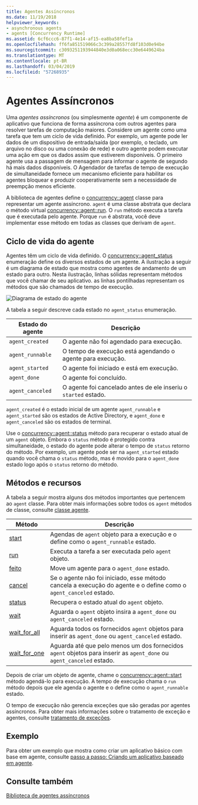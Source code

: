 ```yaml
---
title: Agentes Assíncronos
ms.date: 11/19/2018
helpviewer_keywords:
- asynchronous agents
- agents [Concurrency Runtime]
ms.assetid: 6cf6ccc6-87f1-4e14-af15-ea8ba58fef1a
ms.openlocfilehash: ff6fa851519066c3c399a28557fd8f103d0e94be
ms.sourcegitcommit: c3093251193944840e3d0a068ecc30e6449624ba
ms.translationtype: MT
ms.contentlocale: pt-BR
ms.lasthandoff: 03/04/2019
ms.locfileid: "57268935"
---
```

# <a name="asynchronous-agents"></a>Agentes Assíncronos

Uma *agentes assíncronos* (ou simplesmente *agente*) é um componente de aplicativo que funciona de forma assíncrona com outros agentes para resolver tarefas de computação maiores. Considere um agente como uma tarefa que tem um ciclo de vida definido. Por exemplo, um agente pode ler dados de um dispositivo de entrada/saída (por exemplo, o teclado, um arquivo no disco ou uma conexão de rede) e outro agente podem executar uma ação em que os dados assim que estiverem disponíveis. O primeiro agente usa a passagem de mensagem para informar o agente de segundo há mais dados disponíveis. O Agendador de tarefas de tempo de execução de simultaneidade fornece um mecanismo eficiente para habilitar os agentes bloquear e produzir cooperativamente sem a necessidade de preempção menos eficiente.

A biblioteca de agentes define o [concurrency::agent](../../parallel/concrt/reference/agent-class.md) classe para representar um agente assíncrono. `agent` é uma classe abstrata que declara o método virtual [concurrency::agent::run](reference/agent-class.md#run). O `run` método executa a tarefa que é executada pelo agente. Porque `run` é abstrata, você deve implementar esse método em todas as classes que derivam de `agent`.

## <a name="agent-life-cycle"></a>Ciclo de vida do agente

Agentes têm um ciclo de vida definido. O [concurrency::agent_status](reference/concurrency-namespace-enums.md#agent_status) enumeração define os diversos estados de um agente. A ilustração a seguir é um diagrama de estado que mostra como agentes de andamento de um estado para outro. Nesta ilustração, linhas sólidas representam métodos que você chamar de seu aplicativo. as linhas pontilhadas representam os métodos que são chamados de tempo de execução.

![Diagrama de estado do agente](../../parallel/concrt/media/agentstate.png "diagrama de estado do agente")

A tabela a seguir descreve cada estado no `agent_status` enumeração.

|Estado do agente|Descrição|
|-----------------|-----------------|
|`agent_created`|O agente não foi agendado para execução.|
|`agent_runnable`|O tempo de execução está agendando o agente para execução.|
|`agent_started`|O agente foi iniciado e está em execução.|
|`agent_done`|O agente foi concluído.|
|`agent_canceled`|O agente foi cancelado antes de ele inseriu o `started` estado.|

`agent_created` é o estado inicial de um agente `agent_runnable` e `agent_started` são os estados de Active Directory, e `agent_done` e `agent_canceled` são os estados de terminal.

Use o [concurrency::agent::status](reference/agent-class.md#status) método para recuperar o estado atual de um `agent` objeto. Embora o `status` método é protegido contra simultaneidade, o estado do agente pode alterar o tempo de `status` retorno do método. Por exemplo, um agente pode ser na `agent_started` estado quando você chama o `status` método, mas é movido para o `agent_done` estado logo após o `status` retorno do método.

## <a name="methods-and-features"></a>Métodos e recursos

A tabela a seguir mostra alguns dos métodos importantes que pertencem ao `agent` classe. Para obter mais informações sobre todos os `agent` métodos de classe, consulte [classe agente](../../parallel/concrt/reference/agent-class.md).

|Método|Descrição|
|------------|-----------------|
|[start](reference/agent-class.md#start)|Agendas de `agent` objeto para a execução e o define como o `agent_runnable` estado.|
|[run](reference/agent-class.md#run)|Executa a tarefa a ser executada pelo `agent` objeto.|
|[feito](reference/agent-class.md#done)|Move um agente para o `agent_done` estado.|
|[cancel](../../parallel/concrt/cancellation-in-the-ppl.md#cancel)|Se o agente não foi iniciado, esse método cancela a execução do agente e o define como o `agent_canceled` estado.|
|[status](reference/agent-class.md#status)|Recupera o estado atual do `agent` objeto.|
|[wait](reference/agent-class.md#wait)|Aguarda o `agent` objeto insira a `agent_done` ou `agent_canceled` estado.|
|[wait_for_all](reference/agent-class.md#wait_for_all)|Aguarda todos os fornecidos `agent` objetos para inserir as `agent_done` ou `agent_canceled` estado.|
|[wait_for_one](reference/agent-class.md#wait_for_one)|Aguarda até que pelo menos um dos fornecidos `agent` objetos para inserir as `agent_done` ou `agent_canceled` estado.|

Depois de criar um objeto de agente, chame o [concurrency::agent::start](reference/agent-class.md#start) método agendá-lo para execução. A tempo de execução chama o `run` método depois que ele agenda o agente e o define como o `agent_runnable` estado.

O tempo de execução não gerencia exceções que são geradas por agentes assíncronos. Para obter mais informações sobre o tratamento de exceção e agentes, consulte [tratamento de exceções](../../parallel/concrt/exception-handling-in-the-concurrency-runtime.md).

## <a name="example"></a>Exemplo

Para obter um exemplo que mostra como criar um aplicativo básico com base em agente, consulte [passo a passo: Criando um aplicativo baseado em agente](../../parallel/concrt/walkthrough-creating-an-agent-based-application.md).

## <a name="see-also"></a>Consulte também

[Biblioteca de agentes assíncronos](../../parallel/concrt/asynchronous-agents-library.md)
